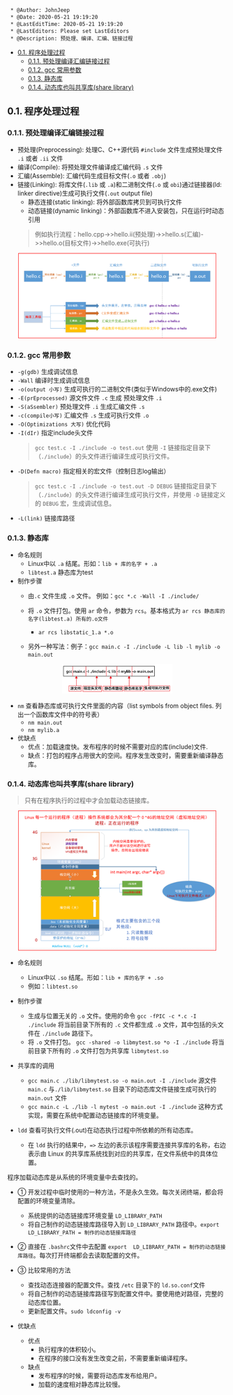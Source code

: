 ```
 * @Author: JohnJeep
 * @Date: 2020-05-21 19:19:20
 * @LastEditTime: 2020-05-21 19:19:20
 * @LastEditors: Please set LastEditors
 * @Description: 预处理、编译、汇编、链接过程
```
<!-- TOC -->

- [0.1. 程序处理过程](#01-程序处理过程)
  - [0.1.1. 预处理编译汇编链接过程](#011-预处理编译汇编链接过程)
  - [0.1.2. gcc 常用参数](#012-gcc-常用参数)
  - [0.1.3. 静态库](#013-静态库)
  - [0.1.4. 动态库也叫共享库(share library)](#014-动态库也叫共享库share-library)

<!-- /TOC -->

## 0.1. 程序处理过程 

### 0.1.1. 预处理编译汇编链接过程
- 预处理(Preprocessing): 处理C、C++源代码 `#include` 文件生成预处理文件 `.i` 或者 `.ii` 文件
- 编译(Compile): 将预处理文件编译成汇编代码 `.s` 文件
- 汇编(Assemble): 汇编代码生成目标文件(`.o` 或者 `.obj`)
- 链接(Linking): 将库文件(`.lib` 或 `.a`)和二进制文件(`.o` 或 `obi`)通过链接器(ld: linker directive)生成可执行文件(`.out`  output file)
  - 静态连接(static linking): 将外部函数库拷贝到可执行文件
  - 动态链接(dynamic linking)：外部函数库不进入安装包，只在运行时动态引用
  > 例如执行流程：hello.cpp->>hello.ii(预处理)->>hello.s(汇编)->>hello.o(目标文件)->>hello.exe(可执行)
<div align="center"><img width="90%" height="90%" src="./pictures/gcc编译的四个阶段.png"></div>


### 0.1.2. gcc 常用参数
- `-g(gdb)` 生成调试信息
- `-Wall`   编译时生成调试信息
- `-o(output 小写)` 生成可执行的二进制文件(类似于Windows中的.exe文件)
- `-E(prEprocessed)`      源文件文件 `.c` 生成 预处理文件 `.i`
- `-S(aSsembler)`      预处理文件 `.i` 生成汇编文件 `.s`
- `-c(compile小写)` 汇编文件 `.s` 生成可执行文件 `.o` 
- `-O(Optimizations 大写)` 优化代码
- `-I(dIr)`      指定include头文件
  > `gcc test.c -I ./include -o test.out`  使用 `-I` 链接指定目录下（`./include`）的头文件进行编译生成可执行文件。
- `-D(Defn macro)`      指定相关的宏文件（控制日志log输出）
  > `gcc test.c -I ./include -o test.out -D DEBUG`  链接指定目录下（`./include`）的头文件进行编译生成可执行文件，并使用 `-D` 链接定义的 `DEBUG` 宏，生成调试信息。
- `-L(link)` 链接库路径


### 0.1.3. 静态库
- 命名规则
  - Linux中以 `.a` 结尾。形如：`lib + 库的名字 + .a` 
  - `libtest.a` 静态库为test
- 制作步骤
  - 由`.c` 文件生成 `.o` 文件。   例如：`gcc *.c -Wall -I ./include/`
  - 将 `.o` 文件打包。使用 `ar` 命令，参数为 `rcs`。基本格式为  `ar rcs 静态库的名字(libtest.a) 所有的.o文件 `
    - `ar rcs libstatic_1.a *.o` 


  - 另外一种写法：例子：`gcc main.c -I ./include -L lib -l mylib -o main.out`
<div align="center"><img width="50%" height="50%" src="./pictures/静态库.png"></div>


- `nm` 查看静态库或可执行文件里面的内容（list symbols from object files. 列出一个函数库文件中的符号表）
  - `nm main.out`
  - `nm mylib.a` 
- 优缺点
  - 优点：加载速度快。发布程序的时候不需要对应的库(include)文件.
  - 缺点：打包的程序占用很大的空间。程序发生改变时，需要重新编译静态库。


### 0.1.4. 动态库也叫共享库(share library)
> 只有在程序执行的过程中才会加载动态链接库。
<div align="center"><img width="90%" height="90%" src="./pictures/虚拟地址空间.png"></div>


- 命名规则
  - Linux中以 `.so` 结尾。形如：`lib + 库的名字 + .so`
  - 例如：`libtest.so`
- 制作步骤
  - 生成与位置无关的 `.o` 文件。使用的命令 `gcc -fPIC -c *.c -I ./include`  将当前目录下所有的 `.c` 文件都生成 `.o` 文件，其中包括的头文件在 `./include` 路径下。
  - 将 `.o` 文件打包。 `gcc -shared -o libmytest.so *o -I ./include`  将当前目录下所有的 `.o` 文件打包为共享库 `libmytest.so`


- 共享库的调用
  - `gcc main.c ./lib/libmytest.so -o main.out -I ./include`  源文件 ` main.c` 与`./lib/libmytest.so` 目录下的动态库文件链接生成可执行的 `main.out` 文件
  - `gcc main.c -L ./lib -l mytest -o main.out -I ./include`    这种方式实现，需要在系统中配置动态链接库的环境变量。


- `ldd` 查看可执行文件(.out)在动态执行过程中所依赖的所有动态库。
  - 在 `ldd` 执行的结果中，`=>` 左边的表示该程序需要连接共享库的名称，右边表示由 Linux 的共享库系统找到对应的共享库，在文件系统中的具体位置。


程序加载动态库是从系统的环境变量中去查找的。
- ① 开发过程中临时使用的一种方法，不是永久生效。每次关闭终端，都会将配置的环境变量清除。
  - 系统提供的动态链接库环境变量 `LD_LIBRARY_PATH`
  - 将自己制作的动态链接库路径导入到 `LD_LIBRARY_PATH` 路径中。`export  LD_LIBRARY_PATH = 制作的动态链接库路径`
- ② 直接在 `.bashrc`文件中去配置 `export  LD_LIBRARY_PATH = 制作的动态链接库路径`。每次打开终端都会去读取配置的文件。
- ③ 比较常用的方法 
  - 查找动态连接器的配置文件。查找 `/etc` 目录下的 `ld.so.conf`文件
  - 将自己制作的动态链接库路径写到配置文件中。要使用绝对路径，完整的动态库位置。
  - 更新配置文件。`sudo ldconfig -v`


- 优缺点
  - 优点
    - 执行程序的体积较小。
    - 在程序的接口没有发生改变之前，不需要重新编译程序。 
  - 缺点 
    - 发布程序的时候，需要将动态库发布给用户。
    - 加载的速度相对静态库比较慢。 

